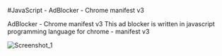#JavaScript - AdBlocker - Chrome manifest v3

AdBlocker - Chrome manifest v3 This ad blocker is written in javascript     
programming language for chrome - manifest v3

![Screenshot_1](https://user-images.githubusercontent.com/110713770/192225015-c0beece2-5e85-4ee1-aa54-3784a080f064.png)
